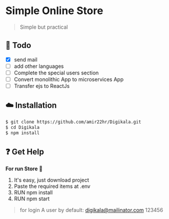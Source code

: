 # Simple Online Store


> Simple but practical

## :pushpin: Todo
-  [x] send mail
-  [ ] add other languages
-  [ ] Complete the special users section
-  [ ] Convert monolithic App to microservices App
-  [ ] Transfer ejs to ReactJs

## :cloud: Installation

```sh
$ git clone https://github.com/amir22hr/Digikala.git
$ cd Digikala
$ npm install
```


## :question: Get Help

**For run Store** :convenience_store: 

1.  It's easy, just download project
2.  Paste the required items at .env
3.  RUN npm install
4.  RUN npm start

> for login A user by default:  [digikala@mailinator.com](mailto:digikala@mailinator.com)  123456